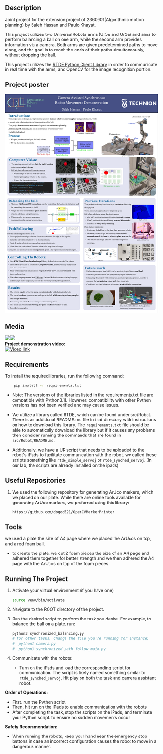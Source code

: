## Description

Joint project for the extension project of 2360901(Algorithmic motion planning) by Saleh Hassan and Paulo Khayat.

This project utilizes two UniversalRobots arms (Ur5e and Ur3e) and aims to perform balancing a ball on one arm, while the second arm provides information via a camera.
Both arms are given predetermined paths to move along, and the goal is to reach the ends of their paths simultaneously, without dropping the ball.

This project utilizes the [RTDE Python Client Library](https://github.com/UniversalRobots/RTDE_Python_Client_Library) in order to communicate in real time with the arms, and OpenCV for the image recognition portion.

## Project poster

![](media/Robotic%20arm%20poster.png)

## Media

<image src="media/Ball_before_detect.png" height=300><image src="media/ball_simulation12.gif" height=300>  
**Project demonstration video:**  
[![Video link](https://img.youtube.com/vi/ndlsUIqdbCk/0.jpg)](https://www.youtube.com/watch?v=ndlsUIqdbCk)
## Requirements
To install the required libraries, run the following command:
```bash
    pip install -r requirements.txt
```
- Note: The versions of the libraries listed in the requirements.txt file are compatible with Python3.11. However, compatibility with other Python versions has not been verified and may cause issues.

- We utilize a library called RTDE, which can be found under src/Robot. There is an additional README.md file in that directory with instructions on how to download this library. The `requirements.txt` file should be able to automatically download the library but if it causes any problems then consider running the commands that are found in `src/Robot/README.md`.

- Additionally, we have a UR script that needs to be uploaded to the robot's iPads to facilitate communication with the robot. we called these scripts  something like `rtde_simple_servoj` or `rtde_synched_servoj`. (In our lab, the scripts are already installed on the ipads)

## Useful Repositories

1. We used the following repository for generating ArUco markers, which we placed on our plate. While there are online tools available for generating ArUco markers, we preferred using this library:
    ```bash
    https://github.com/dogod621/OpenCVMarkerPrinter
    ```


## Tools

we used a plate the size of A4 page where we placed the ArUcos on top, and a red foam ball.
- to create the plate, we cut 2 foam pieces the size of an A4 page and adhered them together for better strength and we then adhered the A4 page with the ArUcos on top of the foam pieces.

## Running The Project

1. Activate your virtual environment (if you have one):

    ```bash
    source venv/bin/activate
    ```
2. Navigate to the ROOT directory of the project.

3. Run the desired script to perform the task you desire. For example, to balance the ball on a plate, run:
    ```python
    python3 synchronized_balancing.py
    # for other tasks, change the file you're running for instance:
    #  python3 camera.py
    #  python3 synchronized_path_follow_main.py
    ```

4. Communicate with the robots:

    - Turn on the iPads and load the corresponding script for communication. The script is likely named something similar to `rtde_synched_servoj`.
    Hit play on both the task and camera assistant robot.

**Order of Operations:**

- First, run the Python script.
- Then, hit run on the iPads to enable communication with the robots.
- After completing the task, stop the scripts on the iPads, and terminate your Python script. to ensure no sudden movements occur

**Safety Recommendation:**
- When running the robots, keep your hand near the emergency stop buttons in case an incorrect configuration causes the robot to move in a dangerous manner.
